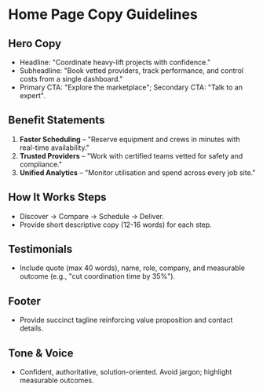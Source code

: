 # Home Page Copy Guidelines

## Hero Copy
- Headline: "Coordinate heavy-lift projects with confidence."
- Subheadline: "Book vetted providers, track performance, and control costs from a single dashboard."
- Primary CTA: "Explore the marketplace"; Secondary CTA: "Talk to an expert".

## Benefit Statements
1. **Faster Scheduling** – "Reserve equipment and crews in minutes with real-time availability."
2. **Trusted Providers** – "Work with certified teams vetted for safety and compliance."
3. **Unified Analytics** – "Monitor utilisation and spend across every job site."

## How It Works Steps
- Discover → Compare → Schedule → Deliver.
- Provide short descriptive copy (12-16 words) for each step.

## Testimonials
- Include quote (max 40 words), name, role, company, and measurable outcome (e.g., "cut coordination time by 35%").

## Footer
- Provide succinct tagline reinforcing value proposition and contact details.

## Tone & Voice
- Confident, authoritative, solution-oriented. Avoid jargon; highlight measurable outcomes.
